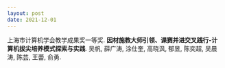 ```yaml
---
layout: post
date: 2021-12-01
---
```


上海市计算机学会教学成果奖一等奖. **因材施教大师引领、课赛并进交叉践行-计算机拔尖培养模式探索与实践**. 吴帆, 薛广涛, 涂仕奎, 高晓沨, 郁昱, 陈奕超, 吴晨涛, 陈芸, 王蕾, 俞勇.